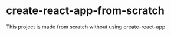 # create-react-app-from-scratch

This project is made from scratch without using create-react-app
 
